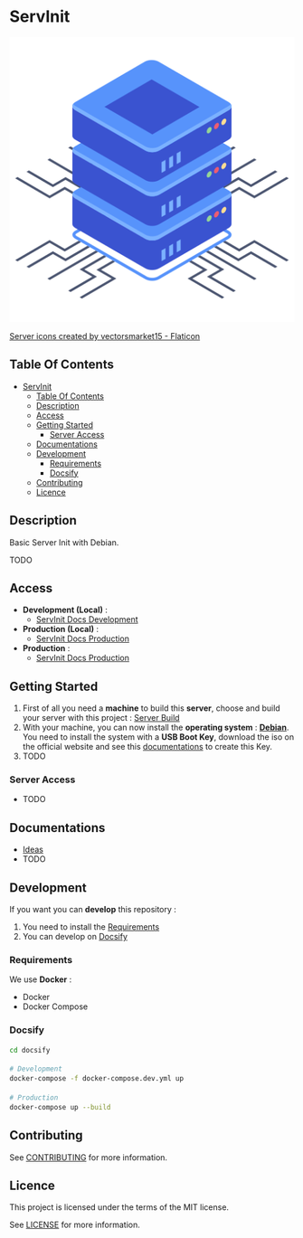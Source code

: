 # ServInit

![Icon](./icon.png)

[Server icons created by vectorsmarket15 - Flaticon](https://www.flaticon.com/free-icons/server)

## Table Of Contents

- [ServInit](#servinit)
  - [Table Of Contents](#table-of-contents)
  - [Description](#description)
  - [Access](#access)
  - [Getting Started](#getting-started)
    - [Server Access](#server-access)
  - [Documentations](#documentations)
  - [Development](#development)
    - [Requirements](#requirements)
    - [Docsify](#docsify)
  - [Contributing](#contributing)
  - [Licence](#licence)

## Description

Basic Server Init with Debian.

TODO

## Access

- **Development (Local)** :
  - [ServInit Docs Development](http://localhost:6007)
- **Production (Local)** :
  - [ServInit Docs Production](http://localhost:6007)
- **Production** :
  - [ServInit Docs Production](https://proginfra.gitlab.io/servinit)

## Getting Started

1) First of all you need a **machine** to build this **server**, choose and build your server with this project : [Server Build](https://proginfra.gitlab.io/server_build/#/)
2) With your machine, you can now install the **operating system** : **[Debian](https://www.debian.org/distrib/)**. You need to install the system with a **USB Boot Key**, download the iso on the official website and see this [documentations](https://progdevlab.gitlab.io/dyntools/#/docs/global/boot) to create this Key.
3) TODO

### Server Access

- TODO

## Documentations

- [Ideas](./docs/ideas.md)
- TODO

## Development

If you want you can **develop** this repository :

1) You need to install the [Requirements](#requirements)
2) You can develop on [Docsify](#docsify)

### Requirements

We use **Docker** :

- Docker
- Docker Compose

### Docsify

```bash
cd docsify

# Development
docker-compose -f docker-compose.dev.yml up

# Production
docker-compose up --build
```

## Contributing

See [CONTRIBUTING](./CONTRIBUTING.md) for more information.

## Licence

This project is licensed under the terms of the MIT license.

See [LICENSE](./LICENCE.md) for more information.
